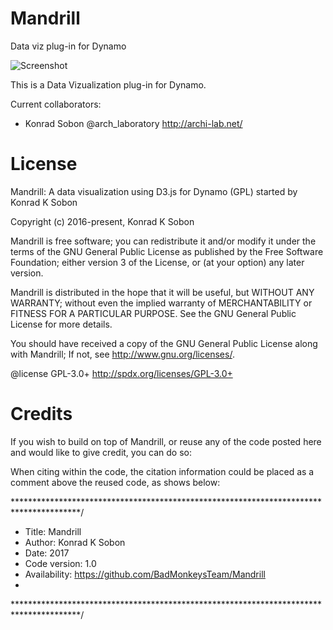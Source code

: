 # Mandrill
Data viz plug-in for Dynamo

![Screenshot](https://github.com/ksobon/Mandrill/blob/master/_Logo/mandrillLogo1-01.png?raw=true)

This is a Data Vizualization plug-in for Dynamo. 

Current collaborators:
 - Konrad Sobon @arch_laboratory http://archi-lab.net/

License
============

Mandrill: A data visualization using D3.js for Dynamo (GPL) started by Konrad K Sobon

Copyright (c) 2016-present, Konrad K Sobon

Mandrill is free software; you can redistribute it and/or modify it under the terms of the GNU General Public License as published by the Free Software Foundation; either version 3 of the License, or (at your option) any later version.

Mandrill is distributed in the hope that it will be useful, but WITHOUT ANY WARRANTY; without even the implied warranty of MERCHANTABILITY or FITNESS FOR A PARTICULAR PURPOSE. See the GNU General Public License for more details.

You should have received a copy of the GNU General Public License along with Mandrill; If not, see http://www.gnu.org/licenses/.

@license GPL-3.0+ http://spdx.org/licenses/GPL-3.0+

Credits
============

If you wish to build on top of Mandrill, or reuse any of the code posted here and would like to give credit, you can do so: 

When citing within the code, the citation information could be placed as a comment above the reused code, as shows below:

***************************************************************************************/
*    Title: Mandrill
*    Author: Konrad K Sobon
*    Date: 2017
*    Code version: 1.0
*    Availability: https://github.com/BadMonkeysTeam/Mandrill
*
***************************************************************************************/
